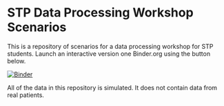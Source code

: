 STP Data Processing Workshop Scenarios
====

This is a repository of scenarios for a data processing workshop for STP students. Launch an interactive version one Binder.org using the button below.

[![Binder](https://mybinder.org/badge_logo.svg)](https://mybinder.org/v2/gh/divinenephron/stp-data-processing/master?urlpath=lab)

All of the data in this repository is simulated. It does not contain data from real patients.
